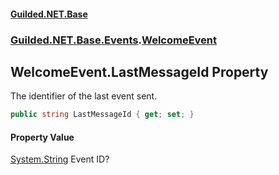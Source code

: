 
#### [Guilded.NET.Base](index 'index')
### [Guilded.NET.Base.Events](index#Guilded_NET_Base_Events 'Guilded.NET.Base.Events').[WelcomeEvent](WelcomeEvent 'Guilded.NET.Base.Events.WelcomeEvent')
## WelcomeEvent.LastMessageId Property
The identifier of the last event sent.  
```csharp
public string LastMessageId { get; set; }
```

#### Property Value
[System.String](https://docs.microsoft.com/en-us/dotnet/api/System.String 'System.String')
Event ID?
